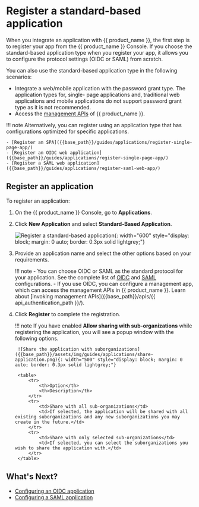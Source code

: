 # Register a standard-based application
When you integrate an application with {{ product_name }}, the first step is to register your app from the {{ product_name }} Console. If you choose the standard-based application type when you register your app, it allows you to configure the protocol settings (OIDC or SAML) from scratch.

You can also use the standard-based application type in the following scenarios:

- Integrate a web/mobile application with the password grant type. The application types for, single- page applications and, traditional web applications and mobile applications do not support password grant type as it is not recommended.
- Access the [management APIs]({{base_path}}/apis/) of {{ product_name }}.

!!! note
    Alternatively, you can register using an application type that has configurations optimized for specific applications.

    - [Register an SPA]({{base_path}}/guides/applications/register-single-page-app/)
    - [Register an OIDC web application]({{base_path}}/guides/applications/register-single-page-app/)
    - [Register a SAML web application]({{base_path}}/guides/applications/register-saml-web-app/)

## Register an application

To register an application:

1. On the {{ product_name }} Console, go to **Applications**.
2. Click **New Application** and select **Standard-Based Application**.

    ![Register a standard-based application]({{base_path}}/assets/img/guides/applications/register-an-sba.png){: width="600" style="display: block; margin: 0 auto; border: 0.3px solid lightgrey;"}

3. Provide an application name and select the other options based on your requirements.

    !!! note
        - You can choose OIDC or SAML as the standard protocol for your application. See the complete list of [OIDC]({{base_path}}/references/app-settings/oidc-settings-for-app/) and [SAML]({{base_path}}/references/app-settings/saml-settings-for-app/)  configurations.
        - If you use OIDC, you can configure a management app, which can access the management APIs in {{ product_name }}. Learn about [invoking management APIs]({{base_path}}/apis/{{ api_authentication_path }}/).

4. Click **Register** to complete the registration.

    !!! note
        If you have enabled **Allow sharing with sub-organizations** while registering the application, you will see a popup window with the following options.

        ![Share the application with suborganizations]({{base_path}}/assets/img/guides/applications/share-application.png){: width="500" style="display: block; margin: 0 auto; border: 0.3px solid lightgrey;"}

        <table>
            <tr>
                <th>Option</th>
                <th>Description</th>
            </tr>
            <tr>
                <td>Share with all sub-organizations</td>
                <td>If selected, the application will be shared with all existing suborganizations and any new suborganizations you may create in the future.</td>
            </tr>
            <tr>
                <td>Share with only selected sub-organizations</td>
                <td>If selected, you can select the suborganizations you wish to share the application with.</td>
            </tr>
        </table>

## What's Next?

- [Configuring an OIDC application]({{base_path}}/references/app-settings/oidc-settings-for-app/)
- [Configuring a SAML application]({{base_path}}/references/app-settings/saml-settings-for-app/)